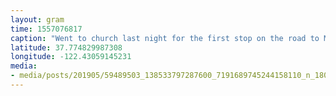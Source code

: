 ```yaml
---
layout: gram
time: 1557076817
caption: "Went to church last night for the first stop on the road to Moxi Skate Camp. 🕺🏻 #road2moxiskatecamp"
latitude: 37.774829987308
longitude: -122.43059145231
media:
- media/posts/201905/59489503_138533797287600_7191689745244158110_n_18031452880177777.jpg
---
```

